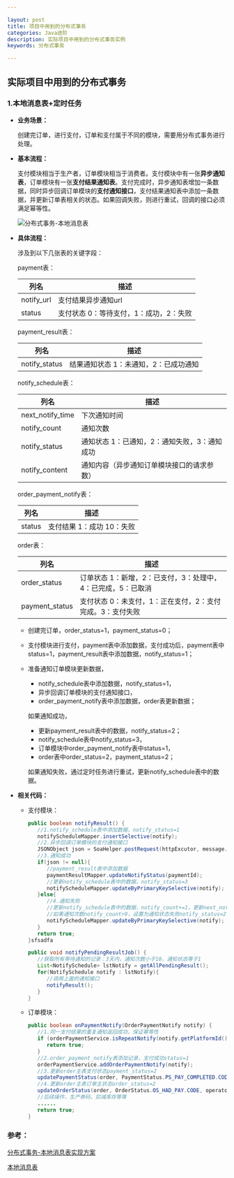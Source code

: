 ```yaml
---

layout: post
title: 项目中用到的分布式事务
categories: Java进阶
description: 实际项目中用到的分布式事务实例
keywords: 分布式事务

---
```


## 实际项目中用到的分布式事务

### 1.本地消息表+定时任务

- **业务场景：**

  创建完订单，进行支付，订单和支付属于不同的模块，需要用分布式事务进行处理。

- **基本流程：**

  支付模块相当于生产者，订单模块相当于消费者。支付模块中有一张**异步通知表**，订单模块有一张**支付结果通知表**。支付完成时，异步通知表增加一条数据，同时异步回调订单模块的**支付通知接口**，支付结果通知表中添加一条数据，并更新订单表相关的状态。如果回调失败，则进行重试，回调的接口必须满足幂等性。

  ![分布式事务-本地消息表]({{site.url}}/images/2019-04-30-分布式事务-本地消息表.png)

- **具体流程：**

  涉及到以下几张表的关键字段：

  payment表：

  | 列名       | 描述                                   |
  | ---------- | -------------------------------------- |
  | notify_url | 支付结果异步通知url                    |
  | status     | 支付状态 0：等待支付，1：成功，2：失败 |

  payment_result表：

  | 列名          | 描述                                  |
  | ------------- | ------------------------------------- |
  | notify_status | 结果通知状态 1：未通知，2：已成功通知 |

  notify_schedule表：

  | 列名             | 描述                                         |
  | ---------------- | -------------------------------------------- |
  | next_notify_time | 下次通知时间                                 |
  | notify_count     | 通知次数                                     |
  | notify_status    | 通知状态 1：已通知，2：通知失败，3：通知成功 |
  | notify_content   | 通知内容（异步通知订单模块接口的请求参数）   |

  order_payment_notify表：

  | 列名   | 描述                      |
  | ------ | ------------------------- |
  | status | 支付结果 1：成功 10：失败 |

  order表：

  | 列名           | 描述                                                         |
  | -------------- | ------------------------------------------------------------ |
  | order_status   | 订单状态 1：新增，2：已支付，3：处理中，4：已完成，5：已取消 |
  | payment_status | 支付状态 0：未支付，1：正在支付，2：支付完成。3：支付失败    |

  - 创建完订单，order_status=1，payment_status=0；

  - 支付模块进行支付，payment表中添加数据，支付成功后，payment表中status=1，payment_result表中添加数据，notify_status=1；

  - 准备通知订单模块更新数据，

    - notify_schedule表中添加数据，notify_status=1，
    - 异步回调订单模块的支付通知接口，
    - order_payment_notify表中添加数据，order表更新数据；

    如果通知成功，

    - 更新payment_result表中的数据，notify_status=2；
    - notify_schedule表中notify_status=3，
    - 订单模块中order_payment_notify表中status=1，
    - order表中order_status=2，payment_status=2；

    如果通知失败，通过定时任务进行重试，更新notify_schedule表中的数据。

- **相关代码：**

  - 支付模块：

    ```java
    public boolean notifyResult() {
       //1.notify_schedule表中添加数据，notify_status=1
       notifyScheduleMapper.insertSelective(notify);
       //2.异步回调订单模块的支付通知接口
       JSONObject json = SoaHelper.postRequest(httpExcutor, message.getNotifyUrl(), jsonNotify, JSONObject.class, headers);
       //3.通知成功
       if(json != null){
          //payment_result表中添加数据
          paymentResultMapper.updateNotifyStatus(paymentId);
          //更新notify_schedule表中的数据，notify_status=3
          notifyScheduleMapper.updateByPrimaryKeySelective(notify);
       }else{
          //4.通知失败
          //更新notify_schedule表中的数据，notify_count+=1，更新next_notify_time，等待定时任务调用，再次执行
          //如果通知次数notify_count>9，设置为通知状态失败notify_status=2
          notifyScheduleMapper.updateByPrimaryKeySelective(notify);
       }
       return true;
    }sfsadfa
    ```

    ```java
    public void notifyPendingResultJob() {
       //获取所有等待通知的记录：3天内，通知次数小于10，通知状态等于1
       List<NotifySchedule> lstNotify = getAllPendingResult();
       for(NotifySchedule notify : lstNotify){
          //调用上面的通知接口
          notifyResult();
       }
    }
    ```

  - 订单模块：

    ```java
    public boolean onPaymentNotify(OrderPaymentNotify notify) {
       //1.同一支付结果的重复通知返回成功，保证幂等性
       if (orderPaymentService.isRepeatNotify(notify.getPlatformId(), notify.getPaymentCode())) {
          return true;
       }
       //2.order_payment_notify表添加记录，支付成功status=1
       orderPaymentService.addOrderPaymentNotify(notify);
       //3.更新order主表支付状态payment_status=2
       updatePaymentStatus(order, PaymentStatus.PS_PAY_COMPLETED.CODE, operator, DESC);
       //4.更新order主表订单主状态order_status=2
       updateOrderStatus(order, OrderStatus.OS_HAD_PAY.CODE, operator, DESC);
       //后续操作，生产券码，扣减库存等等
       ......
       return true;
    }
    ```

### 参考：

[分布式事务-本地消息表实现方案](https://blog.csdn.net/shine0312/article/details/87977311)

[本地消息表](http://duqingfeng.net/2018/11/24/%E3%80%9047%E3%80%91%E5%88%86%E5%B8%83%E5%BC%8F%E4%BA%8B%E5%8A%A1%EF%BC%884%EF%BC%89%E2%80%94%E2%80%94%E6%9C%AC%E5%9C%B0%E6%B6%88%E6%81%AF%E8%A1%A8/)